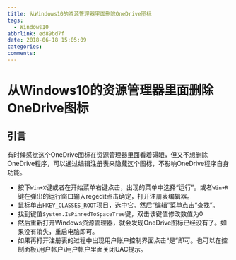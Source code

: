 ```yaml
---
title: 从Windows10的资源管理器里面删除OneDrive图标
tags:
  - Windows10
abbrlink: ed89bd7f
date: 2018-06-18 15:05:09
categories:
comments:
---
```

# 从Windows10的资源管理器里面删除OneDrive图标

## 引言
有时候感觉这个OneDrive图标在资源管理器里面看着碍眼，但又不想删除OneDrive程序，可以通过编辑注册表来隐藏这个图标，不影响OneDrive程序自身功能。

*  按下`Win+X`键或者在开始菜单右键点击，出现的菜单中选择“运行”。或者`Win+R`键在弹出的运行窗口输入regedit点击确定，打开注册表编辑器。
*  鼠标单击`HKEY_CLASSES_ROOT`项目，选中它。然后“编辑”菜单点击“查找”。
*  找到键值`System.IsPinnedToSpaceTree`键，双击该键值修改数值为0
* 然后重新打开Windows资源管理器，就会发现OneDrive图标已经没有了。如果没有消失，重启电脑即可。
* 如果再打开注册表的过程中出现用户账户控制界面点击“是”即可。也可以在控制面板\用户帐户\用户帐户里面关闭UAC提示。